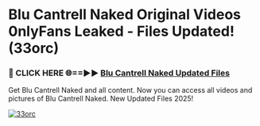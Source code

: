 # Blu Cantrell Naked Original Videos 0nlyFans Leaked - Files Updated! (33orc)

<h3>🔴 CLICK HERE 🌐==►► <a href="https://tinyurl.com/yckcrads" rel="nofollow">Blu Cantrell Naked Updated Files</a></h3>

Get Blu Cantrell Naked and all content. Now you can access all videos and pictures of Blu Cantrell Naked. New Updated Files 2025!

[![33orc](https://i.imgur.com/hpKpOFt.gif)](https://tinyurl.com/yckcrads)
